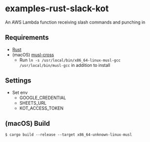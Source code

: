 # examples-rust-slack-kot

An AWS Lambda function receiving slash commands and punching in

## Requirements
- [Rust](https://www.rust-lang.org/)
- (macOS) [musl-cross](https://github.com/FiloSottile/homebrew-musl-cross)
  - Run `ln -s /usr/local/bin/x86_64-linux-musl-gcc /usr/local/bin/musl-gcc` in addition to install

## Settings
- Set env
  - GOOGLE_CREDENTIAL
  - SHEETS_URL
  - KOT_ACCESS_TOKEN

## (macOS) Build
```shell-session
$ cargo build --release --target x86_64-unknown-linux-musl
```
